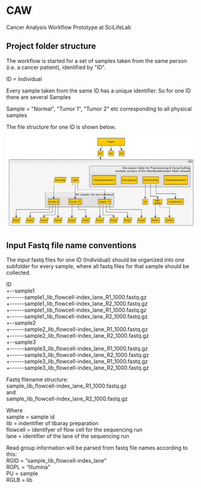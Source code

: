 # CAW
Cancer Analysis Workflow Prototype at SciLifeLab

## Project folder structure

The workflow is started for a set of samples taken from the same person (i.e. a cancer patient), identified by "ID".

ID = Individual

Every sample taken from the same ID has a unique identifier. So for one ID there are several Samples

Sample = "Normal", "Tumor 1", "Tumor 2" etc corresponding to all physical samples

The file structure for one ID is shown below. 

![Project folder structure](folder_structure.jpg "Folder structure")


## Input Fastq file name conventions

The input fastq files for one ID (Individual) should be organized into one subfolder for every sample, where all fastq files for that sample should be collected.

ID  
+--sample1  
+------sample1_lib_flowcell-index_lane_R1_1000.fastq.gz  
+------sample1_lib_flowcell-index_lane_R2_1000.fastq.gz  
+------sample1_lib_flowcell-index_lane_R1_1000.fastq.gz  
+------sample1_lib_flowcell-index_lane_R2_1000.fastq.gz  
+--sample2  
+------sample2_lib_flowcell-index_lane_R1_1000.fastq.gz  
+------sample2_lib_flowcell-index_lane_R2_1000.fastq.gz  
+--sample3  
+------sample3_lib_flowcell-index_lane_R1_1000.fastq.gz  
+------sample3_lib_flowcell-index_lane_R2_1000.fastq.gz  
+------sample3_lib_flowcell-index_lane_R1_1000.fastq.gz  
+------sample3_lib_flowcell-index_lane_R2_1000.fastq.gz  



Fastq filename structure:  
sample_lib_flowcell-index_lane_R1_1000.fastq.gz  
and   
sample_lib_flowcell-index_lane_R2_1000.fastq.gz  

Where  
sample = sample id  
lib = indentifier of libaray preparation  
flowcell = identifyer of flow cell for the sequencing run  
lane = identifier of the lane of the sequencing run  
  
Read group information will be parsed from fastq file names according to this:  
RGID = “sample_lib_flowcell-index_lane"  
RGPL = “Illumina"  
PU = sample  
RGLB = lib  